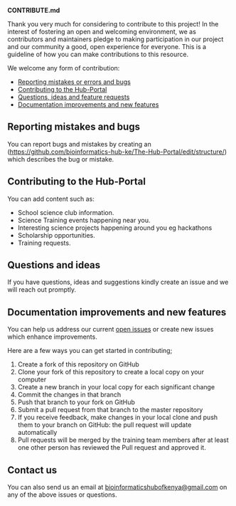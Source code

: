 **CONTRIBUTE.md**

Thank you very much for considering to contribute to this project! In the interest of fostering an open and welcoming environment, we as contributors and maintainers pledge to making participation in our project and our community a good, open experience for everyone. This is a guideline of how you can make contributions to this resource. 

We welcome any form of contribution:

- [Reporting mistakes or errors and bugs](#reporting-mistakes-and-bugs)
- [Contributing to the Hub-Portal](Contributing-to-the-Hub-Portal)
- [Questions, ideas and feature requests](Questions-and-ideas)
- [Documentation improvements and new features](#documentation-improvements-and-new-features)

## Reporting mistakes and bugs
You can report bugs and mistakes by creating an (https://github.com/bioinformatics-hub-ke/The-Hub-Portal/edit/structure/) which describes the bug or mistake.

## Contributing to the Hub-Portal
You can add content such as:
<ul>
  <li>School science club information. </li>
  <li>Science Training events happening near you.</li>
  <li>Interesting science projects happening around you eg hackathons</li>
  <li>Scholarship opportunities.</li>
  <li>Training requests.</li>
</ul>

## Questions and ideas
If you have questions, ideas and suggestions kindly create an issue and we will reach out promptly.

## Documentation improvements and new features
You can help us address our current [open issues]() or create new issues which enhance improvements.

Here are a few ways you can get started in contributing;
1. Create a fork of this repository on GitHub
2. Clone your fork of this repository to create a local copy on your computer
3. Create a new branch in your local copy for each significant change
4. Commit the changes in that branch
5. Push that branch to your fork on GitHub
6. Submit a pull request from that branch to the master repository
7. If you receive feedback, make changes in your local clone and push them to your branch on GitHub: the pull request will update automatically
8. Pull requests will be merged by the training team members after at least one other person has reviewed the Pull request and approved it.

## Contact us
You can also send us an email at bioinformaticshubofkenya@gmail.com on any of the above issues or questions.
